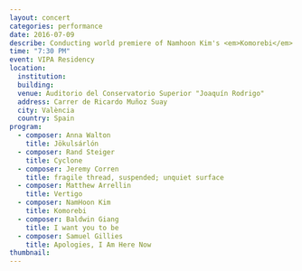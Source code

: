 ```yaml
---
layout: concert
categories: performance
date: 2016-07-09
describe: Conducting world premiere of Namhoon Kim's <em>Komorebi</em> (2017), Sound for Steiger, Corren, Arrelin, Giang, Gillies. Switch~ Ensemble. VIPA Festival Residency.
time: "7:30 PM"
event: VIPA Residency
location:
  institution:
  building:
  venue: Auditorio del Conservatorio Superior "Joaquín Rodrigo"
  address: Carrer de Ricardo Muñoz Suay
  city: València
  country: Spain
program:
  - composer: Anna Walton
    title: Jökulsárlón
  - composer: Rand Steiger
    title: Cyclone
  - composer: Jeremy Corren
    title: fragile thread, suspended; unquiet surface
  - composer: Matthew Arrellin
    title: Vertigo
  - composer: NamHoon Kim
    title: Komorebi
  - composer: Baldwin Giang
    title: I want you to be
  - composer: Samuel Gillies
    title: Apologies, I Am Here Now
thumbnail:
---
```

